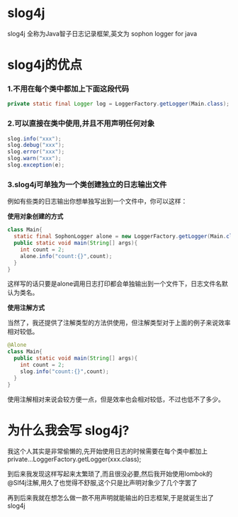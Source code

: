 # slog4j
slog4j 全称为Java智子日志记录框架,英文为 sophon logger for java

# slog4j的优点

### 1.不用在每个类中都加上下面这段代码

```java
private static final Logger log = LoggerFactory.getLogger(Main.class);
```

### 2.可以直接在类中使用,并且不用声明任何对象
```java
slog.info("xxx");
slog.debug("xxx");
slog.error("xxx");
slog.warn("xxx");
slog.exception(e);
```

### 3.slog4j可单独为一个类创建独立的日志输出文件

例如有些类的日志输出你想单独写出到一个文件中，你可以这样：

**使用对象创建的方式**
```java
class Main{
  static final SophonLogger alone = new LoggerFactory.getLogger(Main.class);
  public static void main(String[] args){
    int count = 2;
    alone.info("count:{}",count);
  }
}
```
这样写的话只要是alone调用日志打印都会单独输出到一个文件下，日志文件名默认为类名。

**使用注解方式**

当然了，我还提供了注解类型的方法供使用，但注解类型对于上面的例子来说效率相对较低。
```java
@Alone
class Main{
  public static void main(String[] args){
    int count = 2;
    slog.info("count:{}",count);
  }
}
```
使用注解相对来说会较方便一点，但是效率也会相对较低，不过也低不了多少。

# 为什么我会写 slog4j?
我这个人其实是非常偷懒的,先开始使用日志的时候需要在每个类中都加上private...LoggerFactory.getLogger(xxx.class);

到后来我发现这样写起来太繁琐了,而且很没必要,然后我开始使用lombok的@Slf4j注解,用久了也觉得不舒服,这个只是比声明对象少了几个字罢了

再到后来我就在想怎么做一款不用声明就能输出的日志框架,于是就诞生出了slog4j
